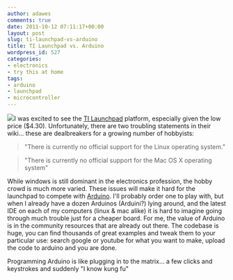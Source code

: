```yaml
---
author: adawes
comments: true
date: 2011-10-12 07:11:17+00:00
layout: post
slug: ti-launchpad-vs-arduino
title: TI Launchpad vs. Arduino
wordpress_id: 527
categories:
- electronics
- try this at home
tags:
- arduino
- launchpad
- microcontroller
---
```


![](http://www.ti.com/ww/en/community/launchpad/4213.Emulator.gif)I was excited to see the [TI Launchpad](http://processors.wiki.ti.com/index.php/MSP430_LaunchPad_%28MSP-EXP430G2%29) platform, especially given the low price ($4.30). Unfortunately, there are two troubling statements in their wiki... these are dealbreakers for a growing number of hobbyists:


<blockquote>"There is currently no official support for the Linux operating system."</blockquote>




<blockquote>"There is currently no official support for the Mac OS X operating system"</blockquote>


While windows is still dominant in the electronics profession, the hobby crowd is much more varied. These issues will make it hard for the launchpad to compete with [Arduino](http://www.arduino.cc/). I'll probably order one to play with, but when I already have a dozen Arduinos (Arduini?) lying around, and the latest IDE on each of my computers (linux & mac alike) it is hard to imagine going through much trouble just for a cheaper board. For me, the value of Arduino is in the community resources that are already out there. The codebase is huge, you can find thousands of great examples and tweak them to your particular use: search google or youtube for what you want to make, upload the code to arduino and you are done.

Programming Arduino is like plugging in to the matrix... a few clicks and keystrokes and suddenly "I know kung fu"
